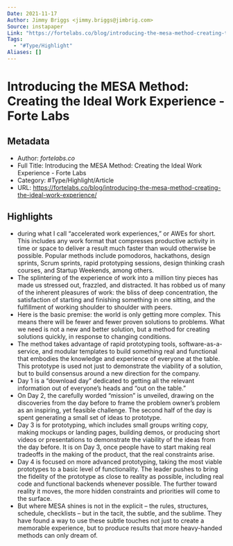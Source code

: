 ```yaml
---
Date: 2021-11-17
Author: Jimmy Briggs <jimmy.briggs@jimbrig.com>
Source: instapaper
Link: "https://fortelabs.co/blog/introducing-the-mesa-method-creating-the-ideal-work-experience/"
Tags:
  - "#Type/Highlight"
Aliases: []
---
```


# Introducing the MESA Method: Creating the Ideal Work Experience - Forte Labs

## Metadata

* Author: *fortelabs.co*
* Full Title: Introducing the MESA Method: Creating the Ideal Work Experience - Forte Labs
* Category: #Type/Highlight/Article
* URL: https://fortelabs.co/blog/introducing-the-mesa-method-creating-the-ideal-work-experience/

## Highlights

* during what I call “accelerated work experiences,” or AWEs for short. This includes any work format that compresses productive activity in time or space to deliver a result much faster than would otherwise be possible. Popular methods include pomodoros, hackathons, design sprints, Scrum sprints, rapid prototyping sessions, design thinking crash courses, and Startup Weekends, among others.
* The splintering of the experience of work into a million tiny pieces has made us stressed out, frazzled, and distracted. It has robbed us of many of the inherent pleasures of work: the bliss of deep concentration, the satisfaction of starting and finishing something in one sitting, and the fulfillment of working shoulder to shoulder with peers.
* Here is the basic premise: the world is only getting more complex. This means there will be fewer and fewer proven solutions to problems. What we need is not a new and better solution, but a method for creating solutions quickly, in response to changing conditions.
* The method takes advantage of rapid prototyping tools, software-as-a-service, and modular templates to build something real and functional that embodies the knowledge and experience of everyone at the table. This prototype is used not just to demonstrate the viability of a solution, but to build consensus around a new direction for the company.
* Day 1 is a “download day” dedicated to getting all the relevant information out of everyone’s heads and “out on the table.”
* On Day 2, the carefully worded “mission” is unveiled, drawing on the discoveries from the day before to frame the problem owner’s problem as an inspiring, yet feasible challenge. The second half of the day is spent generating a small set of ideas to prototype.
* Day 3 is for prototyping, which includes small groups writing copy, making mockups or landing pages, building demos, or producing short videos or presentations to demonstrate the viability of the ideas from the day before. It is on Day 3, once people have to start making real tradeoffs in the making of the product, that the real constraints arise.
* Day 4 is focused on more advanced prototyping, taking the most viable prototypes to a basic level of functionality. The leader pushes to bring the fidelity of the prototype as close to reality as possible, including real code and functional backends whenever possible. The further toward reality it moves, the more hidden constraints and priorities will come to the surface.
* But where MESA shines is not in the explicit – the rules, structures, schedule, checklists – but in the tacit, the subtle, and the sublime. They have found a way to use these subtle touches not just to create a memorable experience, but to produce results that more heavy-handed methods can only dream of.
